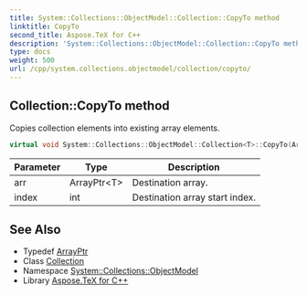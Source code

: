 ```yaml
---
title: System::Collections::ObjectModel::Collection::CopyTo method
linktitle: CopyTo
second_title: Aspose.TeX for C++
description: 'System::Collections::ObjectModel::Collection::CopyTo method. Copies collection elements into existing array elements in C++.'
type: docs
weight: 500
url: /cpp/system.collections.objectmodel/collection/copyto/
---
```

## Collection::CopyTo method


Copies collection elements into existing array elements.

```cpp
virtual void System::Collections::ObjectModel::Collection<T>::CopyTo(ArrayPtr<T> arr, int index) override
```


| Parameter | Type | Description |
| --- | --- | --- |
| arr | ArrayPtr\<T\> | Destination array. |
| index | int | Destination array start index. |

## See Also

* Typedef [ArrayPtr](../../../system/arrayptr/)
* Class [Collection](../)
* Namespace [System::Collections::ObjectModel](../../)
* Library [Aspose.TeX for C++](../../../)

